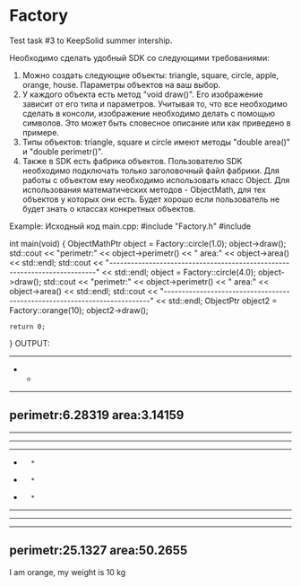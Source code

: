 # Factory
Test task #3 to KeepSolid summer intership.

Необходимо сделать удобный SDK со следующими требованиями:
1. Можно создать следующие объекты: triangle, square, circle, apple, orange, house. Параметры объектов на ваш выбор.
2. У каждого объекта есть метод "void draw()". 
Его изображение зависит от его типа и параметров. 
Учитывая то, что все необходимо сделать в консоли, изображение необходимо делать с помощью символов. Это может быть словесное описание или как приведено в примере.
3. Типы объектов: triangle, square и circle имеют методы "double area()" и "double perimetr()".
4. Также в SDK есть фабрика объектов. 
Пользователю SDK необходимо подключать только заголовочный файл фабрики.
Для работы с объектом ему необходимо использовать класс Object.
Для использования математических методов - ObjectMath, для тех объектов у которых они есть.
Будет хорошо если пользователь не будет знать о классах конкретных объектов.

Example:
Исходный код main.cpp:
#include "Factory.h"
#include <iostream>

int main(void)
{
    ObjectMathPtr object = Factory::circle(1.0);
    object->draw();
    std::cout << "perimetr:" << object->perimetr() << " area:" << object->area() << std::endl;
    std::cout << "--------------------------------------------------------------------------" << std::endl;
    object = Factory::circle(4.0);
    object->draw();
    std::cout << "perimetr:" << object->perimetr() << " area:" << object->area() << std::endl;
    std::cout << "--------------------------------------------------------------------------" << std::endl;
    ObjectPtr object2 = Factory::orange(10);
    object2->draw();

    return 0;
}
OUTPUT:
***
* *
***

perimetr:6.28319 area:3.14159
--------------------------------------------------------------------------
  *****  
 **   ** 
**     **
*       *
*       *
*       *
**     **
 **   ** 
  *****  

perimetr:25.1327 area:50.2655
--------------------------------------------------------------------------
I am orange, my weight is 10 kg
